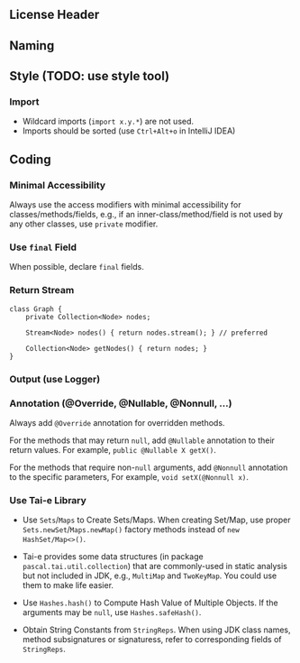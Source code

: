 ## License Header

## Naming

## Style (TODO: use style tool)
### Import
- Wildcard imports (`import x.y.*`) are not used.
- Imports should be sorted (use `Ctrl+Alt+o` in IntelliJ IDEA)

## Coding
### Minimal Accessibility
Always use the access modifiers with minimal accessibility for classes/methods/fields, e.g., if an inner-class/method/field is not used by any other classes, use `private` modifier.

### Use `final` Field
When possible, declare `final` fields.

### Return Stream
```
class Graph {
    private Collection<Node> nodes;

    Stream<Node> nodes() { return nodes.stream(); } // preferred

    Collection<Node> getNodes() { return nodes; }
}
```

### Output (use Logger)


### Annotation (@Override, @Nullable, @Nonnull, ...)
Always add `@Override` annotation for overridden methods.

For the methods that may return `null`, add `@Nullable` annotation to their return values. For example, `public @Nullable X getX()`.

For the methods that require non-`null` arguments, add `@Nonnull` annotation to the specific parameters, For example, `void setX(@Nonnull x)`.

### Use Tai-e Library
- Use `Sets`/`Maps` to Create Sets/Maps.
When creating Set/Map, use proper `Sets.newSet`/`Maps.newMap()` factory methods instead of `new HashSet/Map<>()`.

- Tai-e provides some data structures (in package `pascal.tai.util.collection`) that are commonly-used in static analysis but not included in JDK, e.g., `MultiMap` and `TwoKeyMap`. You could use them to make life easier.

- Use `Hashes.hash()` to Compute Hash Value of Multiple Objects. If the arguments may be `null`, use `Hashes.safeHash()`.

- Obtain String Constants from `StringReps`.
When using JDK class names, method subsignatures or signaturess, refer to corresponding fields of `StringReps`.
